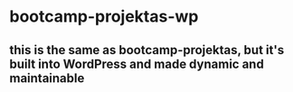 # bootcamp-projektas-wp
## this is the same as bootcamp-projektas, but it's built into WordPress and made dynamic and maintainable
